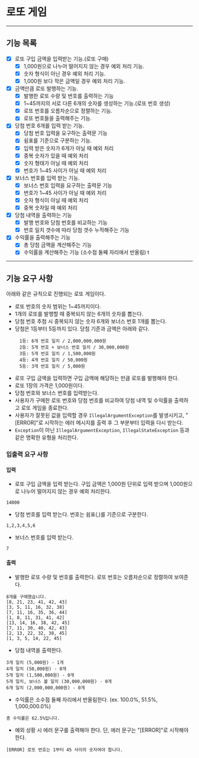 # 로또 게임

---
## 기능 목록
- [x] 로또 구입 금액을 입력받는 기능.(로또 구매)
    - [x] 1,000원으로 나누어 떨어지지 않는 경우 예외 처리 기능.
    - [x] 숫자 형식이 아닌 경우 예외 처리 기능.
    - [x] 1,000원 보다 작은 금액일 경우 예외 처리 기능.
- [x] 금액만큼 로또 발행하는 기능.
    - [x] 발행한 로또 수량 및 번호를 출력하는 기능
    - [x] 1~45까지의 서로 다른 6개의 숫자를 생성하는 기능.(로또 번호 생성)
    - [x] 로또 번호를 오름차순으로 정렬하는 기능.
    - [x] 로또 번호들을 출력해주는 기능.
- [x] 당첨 번호 6개를 입력 받는 기능.
    - [x] 당첨 번호 입력을 요구하는 출력문 기능
    - [x] 쉼표를 기준으로 구분하는 기능.
    - [x] 입력 받은 숫자가 6개가 아닐 때 예외 처리
    - [x] 중복 숫자가 있을 때 예외 처리
    - [x] 숫자 형태가 아닐 때 예외 처리
    - [x] 번호가 1~45 사이가 아닐 때 예외 처리
- [x] 보너스 번호를 입력 받는 기능.
    - [x] 보너스 번호 입력을 요구하는 출력문 기능
    - [x] 번호가 1~45 사이가 아닐 때 예외 처리
    - [x] 숫자 형식이 아닐 때 예외 처리
    - [x] 중복 숫자일 때 예외 처리
- [x] 당첨 내역을 출력하는 기능
   - [x] 발행 번호와 당첨 번호를 비교하는 기능
   - [x] 번호 일치 갯수에 따라 당첨 갯수 누적해주는 기능
- [x] 수익률을 출력해주는 기능
   - [x] 총 당첨 금액을 계산해주는 기능
   - [x] 수익률을 계산해주는 기능 (소수점 둘째 자리에서 반올림)
t
---
## 기능 요구 사항
아래와 같은 규칙으로 진행되는 로또 게임이다. 

- 로또 번호의 숫자 범위는 1~45까지이다.
- 1개의 로또를 발행할 때 중복되지 않는 6개의 숫자를 뽑는다.
- 당첨 번호 추첨 시 중복되지 않는 숫자 6개와 보너스 번호 1개를 뽑는다.
- 당첨은 1등부터 5등까지 있다. 당첨 기준과 금액은 아래와 같다.
```
     1등: 6개 번호 일치 / 2,000,000,000원
     2등: 5개 번호 + 보너스 번호 일치 / 30,000,000원
     3등: 5개 번호 일치 / 1,500,000원
     4등: 4개 번호 일치 / 50,000원
     5등: 3개 번호 일치 / 5,000원
```
- 로또 구입 금액을 입력하면 구입 금액에 해당하는 만큼 로또를 발행해야 한다.
- 로또 1장의 가격은 1,000원이다.
- 당첨 번호와 보너스 번호를 입력받는다.
- 사용자가 구매한 로또 번호와 당첨 번호를 비교하여 당첨 내역 및 수익률을 출력하고 로또 게임을 종료한다.
- 사용자가 잘못된 값을 입력할 경우 `IllegalArgumentException`를 발생시키고, "[ERROR]"로 시작하는 에러 메시지를 출력 후 그 부분부터 입력을 다시 받는다.
- `Exception`이 아닌 `IllegalArgumentException`, `IllegalStateException` 등과 같은 명확한 유형을 처리한다.
### 입출력 요구 사항

#### 입력

- 로또 구입 금액을 입력 받는다. 구입 금액은 1,000원 단위로 입력 받으며 1,000원으로 나누어 떨어지지 않는 경우 예외 처리한다.

```
14000
```

- 당첨 번호를 입력 받는다. 번호는 쉼표(,)를 기준으로 구분한다.

```
1,2,3,4,5,6
```

- 보너스 번호를 입력 받는다.

```
7
```

#### 출력

- 발행한 로또 수량 및 번호를 출력한다. 로또 번호는 오름차순으로 정렬하여 보여준다.

```
8개를 구매했습니다.
[8, 21, 23, 41, 42, 43] 
[3, 5, 11, 16, 32, 38] 
[7, 11, 16, 35, 36, 44] 
[1, 8, 11, 31, 41, 42] 
[13, 14, 16, 38, 42, 45] 
[7, 11, 30, 40, 42, 43] 
[2, 13, 22, 32, 38, 45] 
[1, 3, 5, 14, 22, 45]
```

- 당첨 내역을 출력한다.

```
3개 일치 (5,000원) - 1개
4개 일치 (50,000원) - 0개
5개 일치 (1,500,000원) - 0개
5개 일치, 보너스 볼 일치 (30,000,000원) - 0개
6개 일치 (2,000,000,000원) - 0개
```

- 수익률은 소수점 둘째 자리에서 반올림한다. (ex. 100.0%, 51.5%, 1,000,000.0%)

```
총 수익률은 62.5%입니다.
```

- 예외 상황 시 에러 문구를 출력해야 한다. 단, 에러 문구는 "[ERROR]"로 시작해야 한다.

```
[ERROR] 로또 번호는 1부터 45 사이의 숫자여야 합니다.
```